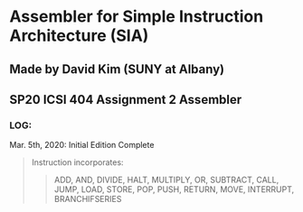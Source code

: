 # Assembler for Simple Instruction Architecture (SIA)
## Made by David Kim (SUNY at Albany)
## SP20 ICSI 404 Assignment 2 Assembler

### LOG:
Mar. 5th, 2020: Initial Edition Complete
> Instruction incorporates:
>>ADD, AND, DIVIDE, HALT, MULTIPLY, OR, SUBTRACT, CALL, JUMP,
>>LOAD, STORE, POP, PUSH, RETURN, MOVE, INTERRUPT,
>>BRANCHIFSERIES